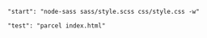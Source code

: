 ```Run Node-sass
"start": "node-sass sass/style.scss css/style.css -w"
```
```Build parcel
"test": "parcel index.html"
```
